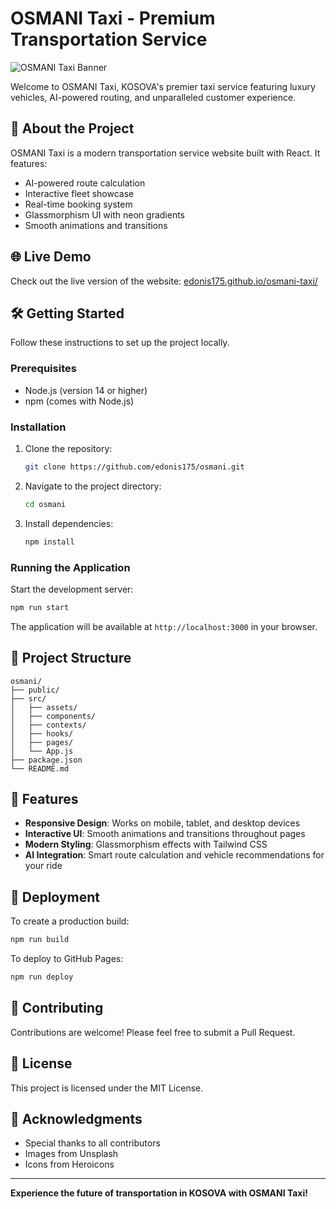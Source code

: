 # OSMANI Taxi - Premium Transportation Service

![OSMANI Taxi Banner](https://images.unsplash.com/photo-1449824913935-59a10b8d2000?ixlib=rb-4.0.3&ixid=M3wxMjA3fDB8MHxwaG90by1wYWdlfHx8fGVufDB8fHx8fA%3D%3D&auto=format&fit=crop&w=2070&q=80)

Welcome to OSMANI Taxi, KOSOVA's premier taxi service featuring luxury vehicles, AI-powered routing, and unparalleled customer experience.

## 🚗 About the Project

OSMANI Taxi is a modern transportation service website built with React. It features:

- AI-powered route calculation
- Interactive fleet showcase
- Real-time booking system
- Glassmorphism UI with neon gradients
- Smooth animations and transitions

## 🌐 Live Demo

Check out the live version of the website:
[edonis175.github.io/osmani-taxi/](edonis175.github.io/osmani-taxi/)

## 🛠️ Getting Started

Follow these instructions to set up the project locally.

### Prerequisites

- Node.js (version 14 or higher)
- npm (comes with Node.js)

### Installation

1. Clone the repository:

   ```bash
   git clone https://github.com/edonis175/osmani.git
   ```

2. Navigate to the project directory:

   ```bash
   cd osmani
   ```

3. Install dependencies:
   ```bash
   npm install
   ```

### Running the Application

Start the development server:

```bash
npm run start
```

The application will be available at `http://localhost:3000` in your browser.

## 📁 Project Structure

```
osmani/
├── public/
├── src/
│   ├── assets/
│   ├── components/
│   ├── contexts/
│   ├── hooks/
│   ├── pages/
│   └── App.js
├── package.json
└── README.md
```

## 🎨 Features

- **Responsive Design**: Works on mobile, tablet, and desktop devices
- **Interactive UI**: Smooth animations and transitions throughout pages
- **Modern Styling**: Glassmorphism effects with Tailwind CSS
- **AI Integration**: Smart route calculation and vehicle recommendations for your ride

## 🚀 Deployment

To create a production build:

```bash
npm run build
```

To deploy to GitHub Pages:

```bash
npm run deploy
```

## 🤝 Contributing

Contributions are welcome! Please feel free to submit a Pull Request.

## 📄 License

This project is licensed under the MIT License.

## 🙏 Acknowledgments

- Special thanks to all contributors
- Images from Unsplash
- Icons from Heroicons

---

**Experience the future of transportation in KOSOVA with OSMANI Taxi!**
